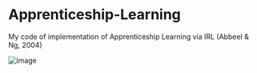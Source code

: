 # Apprenticeship-Learning
My code of implementation of Apprenticeship Learning via IRL (Abbeel &amp; Ng, 2004)

![image](https://github.com/ThorShockU/Apprenticeship-Learning-/blob/master/30*30_gridworld_irf.png)
